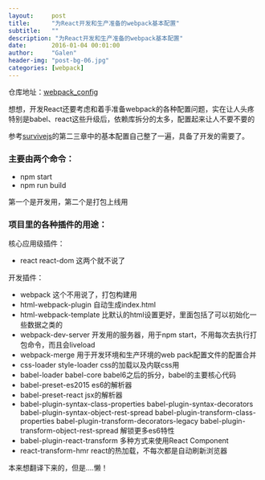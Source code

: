 ```yaml
---
layout:     post
title:      "为React开发和生产准备的webpack基本配置"
subtitle:   ""
description: "为React开发和生产准备的webpack基本配置"
date:       2016-01-04 00:01:00
author:     "Galen"
header-img: "post-bg-06.jpg"
categories: [webpack] 
---  
```


仓库地址：[webpack_config](https://github.com/Galen-Yip/webpack_config)

想想，开发React还要考虑和着手准备webpack的各种配置问题，实在让人头疼  
特别是babel、react这些升级后，依赖库拆分的太多，配置起来让人不要不要的


参考[survivejs](https://github.com/survivejs/webpack_react)的第二三章中的基本配置自己整了一遍，具备了开发的需要了。

### 主要由两个命令：
* npm start
* npm run build

第一个是开发用，第二个是打包上线用


### 项目里的各种插件的用途：

核心应用级插件：
* react  react-dom  这两个就不说了

开发插件：

* webpack  这个不用说了，打包构建用  
* html-webpack-plugin  自动生成index.html  
* html-webpack-template   比默认的html设置更好，里面包括了可以初始化一些数据之类的
* webpack-dev-server  开发用的服务器，用于npm start，不用每次去执行打包命令，而且会liveload
* webpack-merge  用于开发环境和生产环境的web pack配置文件的配置合并
* css-loader  style-loader  css的加载以及内联css用
* babel-loader  babel-core    babel6之后的拆分，babel的主要核心代码
* babel-preset-es2015  es6的解析器
* babel-preset-react  jsx的解析器
* babel-plugin-syntax-class-properties babel-plugin-syntax-decorators babel-plugin-syntax-object-rest-spread babel-plugin-transform-class-properties babel-plugin-transform-decorators-legacy babel-plugin-transform-object-rest-spread   解锁更多es6特性
* babel-plugin-react-transform  多种方式来使用React Component
* react-transform-hmr  react的热加载，不每次都是自动刷新浏览器


本来想翻译下来的，但是....懒！


